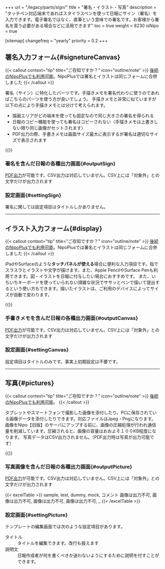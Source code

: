 +++
url = "/legacy/parts/sign/"
title = "署名・イラスト・写真"
description = "タッチペン対応端末であればスタイラスペンを使って日報にサイン（署名）を入力できます。電子署名ではなく、直筆という意味での署名です。お客様から署名を貰う必要がある場合などに活用できます"
toc = true
weight = 8230
isNipo = true

[sitemap]
  changefreq = "yearly"
  priority = 0.2
+++

## 署名入力フォーム{#signetureCanvas}

{{< callout context="tip" title="ご存知ですか？" icon="outline/note" >}}
[後続のNipoPlusでも利用可能](/docs/manual/initial-setting/template/binarys/#sign)。NipoPlusでは署名とイラストは同じフォームに合併しました
{{< /callout >}}

署名（サイン）に特化したパーツです。手描きメモを署名代わりに使うのであればこちらのパーツを使う方が良いでしょう。
手描きメモと非常に似ていますが以下の点により手描きメモとは分けて考えられます。

- 描画エリアがどの端末を使っても固定なので同じ大きさの署名を得られる
- 日報のコピー機能を使っても署名はコピーされない（手描きメモは上書きしない限り同じ画像がセットされます）
- PDF出力の際、手書きメモは画面サイズ最大に表示するが署名は適切なサイズで表示されます

{{<iTablet filename="sign1" msg="署名を日報に添付した様子"  alice="ok">}}

### 署名を含んだ日報の各種出力画面{#outputSign}

[PDF出力](/legacy/manual/pdf/)が可能です。CSV出力は対応していません。CSV上には「対象外」との文字だけが出力されます

### 設定画面{#settingSign}

署名に関しては設定項目はタイトルしかありません。

---

## イラスト入力フォーム{#display}

{{< callout context="tip" title="ご存知ですか？" icon="outline/note" >}}
[後続のNipoPlusでも利用可能](/docs/manual/initial-setting/template/binarys/#sign)。NipoPlusでは署名とイラストは同じフォームに合併しました
{{< /callout >}}

iPadやSurfaceのような**タッチパネルが使える**場合に便利な入力項目です。指でスラスラとイラストや文字が描けます。また、Apple PencilやSurface Penも利用できます。図・イラストを日報に付与したい場合におすすめです。
また、いちいちキーボードを使っていられない煩雑な状況でササッとペンで描いて提出するという使い方もできます。描いたイラストは、ご利用のデバイスによってサイズが自動で変わります。

{{<iTablet filename="canvas" msg="手書きメモを日報に添付した様子"  alice="ok">}}

### 手書きメモを含んだ日報の各種出力画面{#outputCanvas}

[PDF出力](/legacy/manual/pdf/)が可能です。CSV出力は対応していません。CSV上には「対象外」との文字だけが出力されます

### 設定画面{#settingCanvas}

設定項目はタイトルのみです。事実上初期設定は不要です。

---

## 写真{#pictures}

{{< callout context="tip" title="ご存知ですか？" icon="outline/note" >}}
[後続のNipoPlusでも利用可能](/docs/manual/initial-setting/template/binarys/#picture)。
{{< /callout >}}

タブレットやスマートフォンで撮影した画像を添付したり、PCに保存されている画像データを添付したりできます。対応ファイルはJpeg・Pngになります。
画像をNipo【旧版】のサーバにアップする前に、画像の圧縮処理が行われ通信量を削減しています。圧縮されると、画像の容量はおおよそ１００KB程度になります。
写真データはCSV出力されません。（PDF出力時は写真が出力可能です）

{{<iTablet filename="picture" msg="日報に画像を添付する画面イメージ"  alice="ok">}}

### 写真画像を含んだ日報の各種出力画面{#outputPicture}

[PDF出力](/legacy/manual/pdf/)が可能です。CSV出力は対応していません。CSV上には「対象外」との文字だけが出力されます

{{< excelTable >}}
sample, test, dummy, mock, コメント
画像は出力不可, 画像は出力不可, 画像は出力不可, 画像は出力不可, \_
{{< /excelTable >}}

### 設定画面{#settingPicture}

テンプレートの編集画面では次のような設定項目があります。

<dl class="basic">
  <dt>タイトル</dt>
  <dd>タイトルを編集できます。改行も扱えます</dd>
  <dt>説明文</dt>
  <dd>日報作成者が何を書くべきか迷わないようにするために説明を付すことができます。</dd>
</dl>
